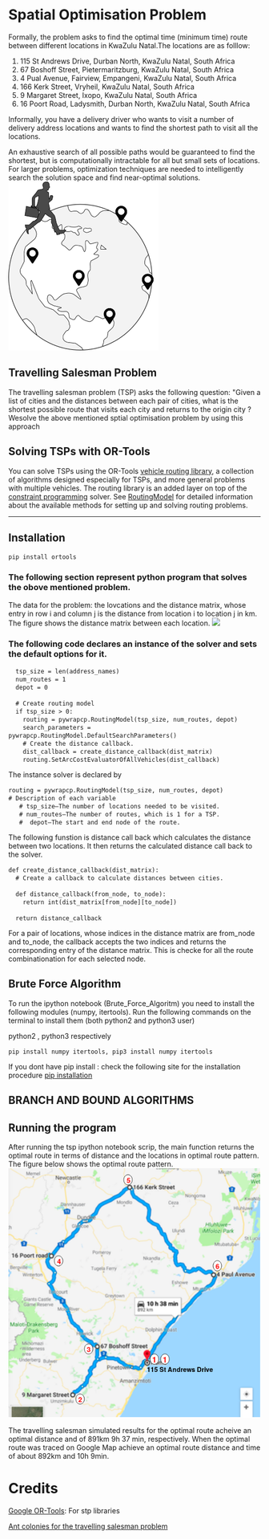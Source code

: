 
# Spatial Optimisation Problem


Formally, the problem asks to find the optimal time (minimum time) route between different locations in KwaZulu Natal.The locations are as folllow:
1. 115 St Andrews Drive, Durban North, KwaZulu Natal, South Africa
2. 67 Boshoff Street, Pietermaritzburg, KwaZulu Natal, South Africa
3. 4 Pual Avenue, Fairview, Empangeni, KwaZulu Natal, South Africa
4. 166 Kerk Street, Vryheil, KwaZulu Natal, South Africa
5. 9 Margaret Street, Ixopo, KwaZulu Natal, South Africa
6. 16 Poort Road, Ladysmith, Durban North, KwaZulu Natal, South Africa

Informally, you have a delivery driver who wants to visit a number of delivery address locations and wants to find the shortest path to visit all the locations.

An exhaustive search of all possible paths would be guaranteed to find the shortest, but is computationally intractable for all but small sets of locations. For larger problems, optimization techniques are needed to intelligently search the solution space and find near-optimal solutions.![img](tsp.png) 

## Travelling Salesman Problem
The travelling salesman problem (TSP) asks the following question: "Given a list of cities and the distances between each pair of cities, what is the shortest possible route that visits each city and returns to the origin city ? Wesolve the above mentioned sptial optimisation problem by using this approach



##  Solving TSPs with OR-Tools
You can solve TSPs using the OR-Tools [vehicle routing library](https://developers.google.com/optimization/reference/constraint_solver/routing/), a collection of algorithms designed especially for TSPs, and more general problems with multiple vehicles. The routing library is an added layer on top of the [constraint programming](https://developers.google.com/optimization/cp/) solver. See [RoutingModel](https://developers.google.com/optimization/reference/constraint_solver/routing/RoutingModel/) for detailed information about the available methods for setting up and solving routing problems.
___


## Installation
```
pip install ortools
```
### The following section represent python program that solves the obove mentioned problem. 




The data for the problem: the lovcations and the distance matrix, whose entry in row i and column j is the distance from location i to location j in km. The figure shows the distance matrix between each location.
<img src="DATA.png" width="600">


### The following code declares an instance of the solver and sets the default options for it.
```
  tsp_size = len(address_names)
  num_routes = 1
  depot = 0

  # Create routing model
  if tsp_size > 0:
    routing = pywrapcp.RoutingModel(tsp_size, num_routes, depot)
    search_parameters = pywrapcp.RoutingModel.DefaultSearchParameters()
    # Create the distance callback.
    dist_callback = create_distance_callback(dist_matrix)
    routing.SetArcCostEvaluatorOfAllVehicles(dist_callback)
```
The instance solver is declared by 
```
routing = pywrapcp.RoutingModel(tsp_size, num_routes, depot)
# Description of each variable
   # tsp_size—The number of locations needed to be visited.
   # num_routes—The number of routes, which is 1 for a TSP.
   #  depot—The start and end node of the route.
```
The following funstion is distance call back which calculates the distance between two locations. It then returns the calculated distance call back to the solver.
```
def create_distance_callback(dist_matrix):
  # Create a callback to calculate distances between cities.

  def distance_callback(from_node, to_node):
    return int(dist_matrix[from_node][to_node])

  return distance_callback
```
For a pair of locations, whose indices in the distance matrix are from_node and to_node, the callback accepts the two indices and returns the corresponding entry of the distance matrix. This is checke for all the route combinationation for each selected node.

## Brute Force Algorithm
To run the ipython notebook (Brute_Force_Algoritm) you need to install the following modules (numpy, itertools). Run the following commands on the terminal to install them (both python2 and python3 user)

python2 , python3 respectively
```
pip install numpy itertools, pip3 install numpy itertools
```
If you dont have pip install : check the following site for the installation procedure [pip installation](https://pip.pypa.io/en/stable/installing/)

## BRANCH AND BOUND ALGORITHMS


## Running the program

After running the tsp ipython notebook scrip, the main function returns the optimal route in terms of distance and the locations in optimal route pattern. The figure below shows the optimal route pattern.![img](SP.png) 

The travelling salesman simulated results for the optimal route acheive an optimal distance and of 891km 9h 37 min, respectively. When the optimal route was traced on Google Map achieve an optimal route distance and time of about 892km and 10h 9min. 

# Credits

[Google OR-Tools](https://developers.google.com): For stp libraries

[Ant colonies for the travelling salesman problem](https://www.sciencedirect.com/science/article/pii/S0303264797017085)
